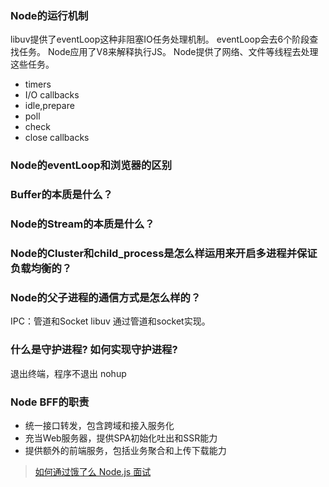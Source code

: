 ### Node的运行机制
libuv提供了eventLoop这种非阻塞IO任务处理机制。
eventLoop会去6个阶段查找任务。
Node应用了V8来解释执行JS。
Node提供了网络、文件等线程去处理这些任务。

- timers
- I/O callbacks
- idle,prepare
- poll
- check
- close callbacks

### Node的eventLoop和浏览器的区别

### Buffer的本质是什么？

### Node的Stream的本质是什么？

### Node的Cluster和child_process是怎么样运用来开启多进程并保证负载均衡的？


### Node的父子进程的通信方式是怎么样的？
IPC：管道和Socket
libuv 通过管道和socket实现。

### 什么是守护进程? 如何实现守护进程?
退出终端，程序不退出
nohup

### Node BFF的职责
- 统一接口转发，包含跨域和接入服务化
- 充当Web服务器，提供SPA初始化吐出和SSR能力
- 提供额外的前端服务，包括业务聚合和上传下载能力

> [如何通过饿了么 Node.js 面试](https://github.com/ElemeFE/node-interview/tree/master/sections/zh-cn)